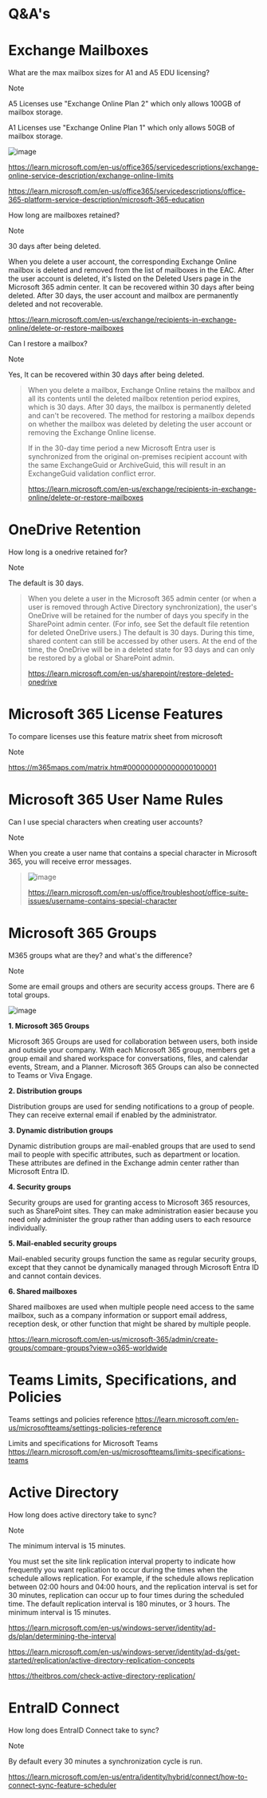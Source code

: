 # Q&A's

# Exchange Mailboxes

What are the max mailbox sizes for A1 and A5 EDU licensing?

> [!note]
> A5 Licenses use "Exchange Online Plan 2" which only allows 100GB of mailbox storage.
> 
> A1 Licenses use "Exchange Online Plan 1" which only allows 50GB of mailbox storage.
> 
> ![image](https://github.com/msandoval55/pub.repo/assets/116230991/421421a2-f761-45e3-9234-7587b70c84e4)
>
> https://learn.microsoft.com/en-us/office365/servicedescriptions/exchange-online-service-description/exchange-online-limits
>
> https://learn.microsoft.com/en-us/office365/servicedescriptions/office-365-platform-service-description/microsoft-365-education

How long are mailboxes retained?

> [!note]
> 30 days after being deleted.
> 
> When you delete a user account, the corresponding Exchange Online mailbox is deleted and removed from the list of mailboxes in the EAC. After the user account is deleted, it's listed on the Deleted Users page in the Microsoft 365 admin center. It can be recovered within 30 days after being deleted. After 30 days, the user account and mailbox are permanently deleted and not recoverable.
>
> https://learn.microsoft.com/en-us/exchange/recipients-in-exchange-online/delete-or-restore-mailboxes

Can I restore a mailbox?

> [!note]
Yes, It can be recovered within 30 days after being deleted.
>
> When you delete a mailbox, Exchange Online retains the mailbox and all its contents until the deleted mailbox retention period expires, which is 30 days. After 30 days, the mailbox is permanently deleted and can't be recovered. The method for restoring a mailbox depends on whether the mailbox was deleted by deleting the user account or removing the Exchange Online license.
>
> If in the 30-day time period a new Microsoft Entra user is synchronized from the original on-premises recipient account with the same ExchangeGuid or ArchiveGuid, this will result in an ExchangeGuid validation conflict error.
>
> https://learn.microsoft.com/en-us/exchange/recipients-in-exchange-online/delete-or-restore-mailboxes

# OneDrive Retention 

How long is a onedrive retained for?

> [!note]
The default is 30 days.
>
> When you delete a user in the Microsoft 365 admin center (or when a user is removed through Active Directory synchronization), the user's OneDrive will be retained for the number of days you specify in the SharePoint admin center. (For info, see Set the default file retention for deleted OneDrive users.) The default is 30 days. During this time, shared content can still be accessed by other users. At the end of the time, the OneDrive will be in a deleted state for 93 days and can only be restored by a global or SharePoint admin.
>
> https://learn.microsoft.com/en-us/sharepoint/restore-deleted-onedrive

# Microsoft 365 License Features

To compare licenses use this feature matrix sheet from microsoft

> [!note]
>
> https://m365maps.com/matrix.htm#000000000000000100001

# Microsoft 365 User Name Rules

Can I use special characters when creating user accounts?

> [!note]
When you create a user name that contains a special character in Microsoft 365, you will receive error messages.
>
>![image](https://github.com/msandoval55/pub.repo/assets/116230991/0442ada5-fa76-44d7-b549-4e86d5b7f4e5)
>
> https://learn.microsoft.com/en-us/office/troubleshoot/office-suite-issues/username-contains-special-character


# Microsoft 365 Groups

M365 groups what are they? and what's the difference?

> [!note]
> Some are email groups and others are security access groups. There are 6 total groups.
>
> ![image](https://github.com/msandoval55/pub.repo/assets/116230991/dc115172-f418-40d9-8e47-5b0cbeb305e5)
>
> **1. Microsoft 365 Groups**
>
> Microsoft 365 Groups are used for collaboration between users, both inside and outside your company. With each Microsoft 365 group, members get a group email and shared workspace for conversations, files, and calendar events, Stream, and a Planner. Microsoft 365 Groups can also be connected to Teams or Viva Engage.
>
> **2. Distribution groups**
>
> Distribution groups are used for sending notifications to a group of people. They can receive external email if enabled by the administrator.
>
> **3. Dynamic distribution groups**
> 
> Dynamic distribution groups are mail-enabled groups that are used to send mail to people with specific attributes, such as department or location. These attributes are defined in the Exchange admin center rather than Microsoft Entra ID.
>
> **4. Security groups**
>
> Security groups are used for granting access to Microsoft 365 resources, such as SharePoint sites. They can make administration easier because you need only administer the group rather than adding users to each resource individually.
>
> **5. Mail-enabled security groups**
>
> Mail-enabled security groups function the same as regular security groups, except that they cannot be dynamically managed through Microsoft Entra ID and cannot contain devices.
>
> **6. Shared mailboxes**
>
> Shared mailboxes are used when multiple people need access to the same mailbox, such as a company information or support email address, reception desk, or other function that might be shared by multiple people.
>
> https://learn.microsoft.com/en-us/microsoft-365/admin/create-groups/compare-groups?view=o365-worldwide


# Teams Limits, Specifications, and Policies

Teams settings and policies reference
https://learn.microsoft.com/en-us/microsoftteams/settings-policies-reference

Limits and specifications for Microsoft Teams
https://learn.microsoft.com/en-us/microsoftteams/limits-specifications-teams

# Active Directory

How long does active directory take to sync?

> [!note]
> The minimum interval is 15 minutes.
>
> You must set the site link replication interval property to indicate how frequently you want replication to occur during the times when the schedule allows replication. For example, if the schedule allows replication between 02:00 hours and 04:00 hours, and the replication interval is set for 30 minutes, replication can occur up to four times during the scheduled time. The default replication interval is 180 minutes, or 3 hours. The minimum interval is 15 minutes.
>
> https://learn.microsoft.com/en-us/windows-server/identity/ad-ds/plan/determining-the-interval
>
> https://learn.microsoft.com/en-us/windows-server/identity/ad-ds/get-started/replication/active-directory-replication-concepts
>
> https://theitbros.com/check-active-directory-replication/

# EntraID Connect

How long does EntraID Connect take to sync?

> [!note]
> By default every 30 minutes a synchronization cycle is run.
>
> https://learn.microsoft.com/en-us/entra/identity/hybrid/connect/how-to-connect-sync-feature-scheduler

